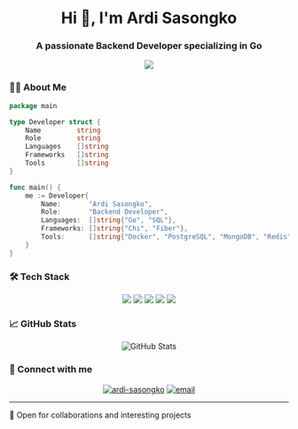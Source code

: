 <h1 align="center">Hi 👋, I'm Ardi Sasongko</h1>
<h3 align="center">A passionate Backend Developer specializing in Go</h3>

<p align="center">
  <img src="https://readme-typing-svg.herokuapp.com?lines=Backend+Developer;Go+Enthusiast;Clean+Code+Advocate&center=true&width=380&height=45">
</p>

### 👨‍💻 About Me

```go
package main

type Developer struct {
    Name         string
    Role         string
    Languages    []string
    Frameworks   []string
    Tools        []string
}

func main() {
    me := Developer{
        Name:       "Ardi Sasongko",
        Role:       "Backend Developer",
        Languages:  []string{"Go", "SQL"},
        Frameworks: []string{"Chi", "Fiber"},
        Tools:      []string{"Docker", "PostgreSQL", "MongoDB", "Redis", "SQLC", "GitHub Actions"},
    }
}
```

### 🛠️ Tech Stack
<p align="center">
<img src="https://img.shields.io/badge/go-%2300ADD8.svg?style=for-the-badge&logo=go&logoColor=white"/>
<img src="https://img.shields.io/badge/postgres-%23316192.svg?style=for-the-badge&logo=postgresql&logoColor=white"/>
<img src="https://img.shields.io/badge/MongoDB-%234ea94b.svg?style=for-the-badge&logo=mongodb&logoColor=white"/>
<img src="https://img.shields.io/badge/redis-%23DD0031.svg?style=for-the-badge&logo=redis&logoColor=white"/>
<img src="https://img.shields.io/badge/docker-%230db7ed.svg?style=for-the-badge&logo=docker&logoColor=white"/>
</p>

### 📈 GitHub Stats

<p align="center">
  <img src="https://github-readme-stats.vercel.app/api?username=ArdiSasongko&show_icons=true&theme=radical" alt="GitHub Stats" />
</p>

### 🤝 Connect with me
<p align="center">
<a href="https://linkedin.com/in/ardi-sasongko-10795b210" target="blank"><img align="center" src="https://img.shields.io/badge/LinkedIn-%230077B5.svg?style=for-the-badge&logo=linkedin&logoColor=white" alt="ardi-sasongko"/></a>
<a href="mailto:ardisasongko002@gmail.com"><img align="center" src="https://img.shields.io/badge/Email-D14836?style=for-the-badge&logo=gmail&logoColor=white" alt="email"/></a>
</p>

---

💼 Open for collaborations and interesting projects

